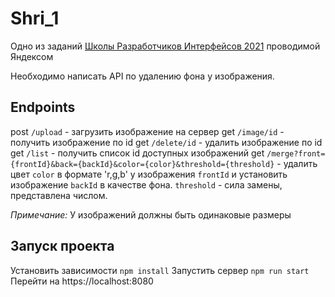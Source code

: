 # Shri_1

Одно из заданий [Школы Разработчиков Интерфейсов 2021](https://academy.yandex.ru/schools/frontend) проводимой Яндексом

Необходимо написать API по удалению фона у изображения.

## Endpoints
post `/upload` - загрузить изображение на сервер
get `/image/id` - получить изображение по id
get `/delete/id` - удалить изображение по id
get `/list` - получить список id доступных изображений
get `/merge?front={frontId}&back={backId}&color={color}&threshold={threshold}` - удалить цвет `color` в формате 'r,g,b' у изображения `frontId` и установить изображение `backId` в качестве фона. `threshold` - сила замены, представлена числом.

*Примечание:* У изображений должны быть одинаковые размеры

## Запуск проекта
Установить зависимости `npm install`
Запустить сервер `npm run start`
Перейти на https://localhost:8080
